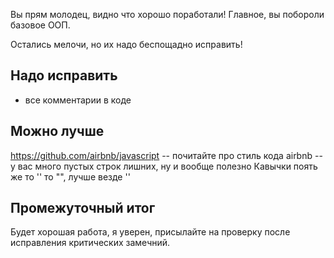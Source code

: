 Вы прям молодец, видно что хорошо поработали! Главное, вы побороли базовое ООП.

Остались мелочи, но их надо беспощадно исправить!

## Надо исправить

- все комментарии в коде

## Можно лучше

https://github.com/airbnb/javascript -- почитайте про стиль кода airbnb -- у вас много пустых строк лишних, ну и вообще полезно
Кавычки поять же то '' то "", лучше везде ''


## Промежуточный итог
Будет хорошая работа, я уверен, присылайте на проверку после исправления критических замечний.

